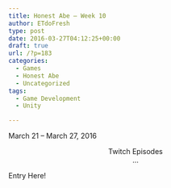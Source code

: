 ```yaml
---
title: Honest Abe – Week 10
author: ETdoFresh
type: post
date: 2016-03-27T04:12:25+00:00
draft: true
url: /?p=183
categories:
  - Games
  - Honest Abe
  - Uncategorized
tags:
  - Game Development
  - Unity

---
```

March 21 – March 27, 2016

<p style="text-align: center;">
  Twitch Episodes<br /> ...
</p>

Entry Here!